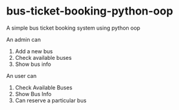 # bus-ticket-booking-python-oop
A simple bus ticket booking system using python oop

An admin can
1. Add a new bus
2. Check available buses
3. Show bus info

An user can
1. Check Available Buses
2. Show Bus Info
3. Can reserve a particular bus

